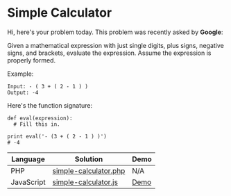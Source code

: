 # Simple Calculator

Hi, here's your problem today. This problem was recently asked by **Google**:

Given a mathematical expression with just single digits, plus signs, negative signs, and brackets, evaluate the expression. Assume the expression is properly formed.

Example:

    Input: - ( 3 + ( 2 - 1 ) )
    Output: -4

Here's the function signature:


    def eval(expression):
      # Fill this in.

    print eval('- (3 + ( 2 - 1 ) )')
    # -4


| Language | Solution | Demo |
|--|--|--|
|PHP| [simple-calculator.php](../solutions/simple-calculator.php) | N/A|
|JavaScript| [simple-calculator.js](../js-solutions/simple-calculator.js) | [Demo](https://playcode.io/452274?tabs=script.js,preview,console)